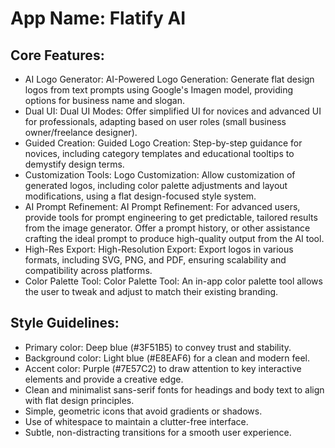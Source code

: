 # **App Name**: Flatify AI

## Core Features:

- AI Logo Generator: AI-Powered Logo Generation: Generate flat design logos from text prompts using Google's Imagen model, providing options for business name and slogan.
- Dual UI: Dual UI Modes: Offer simplified UI for novices and advanced UI for professionals, adapting based on user roles (small business owner/freelance designer).
- Guided Creation: Guided Logo Creation: Step-by-step guidance for novices, including category templates and educational tooltips to demystify design terms.
- Customization Tools: Logo Customization: Allow customization of generated logos, including color palette adjustments and layout modifications, using a flat design-focused style system.
- AI Prompt Refinement: AI Prompt Refinement: For advanced users, provide tools for prompt engineering to get predictable, tailored results from the image generator. Offer a prompt history, or other assistance crafting the ideal prompt to produce high-quality output from the AI tool.
- High-Res Export: High-Resolution Export: Export logos in various formats, including SVG, PNG, and PDF, ensuring scalability and compatibility across platforms.
- Color Palette Tool: Color Palette Tool: An in-app color palette tool allows the user to tweak and adjust to match their existing branding.

## Style Guidelines:

- Primary color: Deep blue (#3F51B5) to convey trust and stability.
- Background color: Light blue (#E8EAF6) for a clean and modern feel.
- Accent color: Purple (#7E57C2) to draw attention to key interactive elements and provide a creative edge.
- Clean and minimalist sans-serif fonts for headings and body text to align with flat design principles.
- Simple, geometric icons that avoid gradients or shadows.
- Use of whitespace to maintain a clutter-free interface.
- Subtle, non-distracting transitions for a smooth user experience.